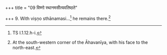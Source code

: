 +++
title = "09 विष्णो स्थानमसीत्यवतिष्ठते"

+++
9. With viṣṇo sthānamasi...[^1] he remains there.[^2]  

[^1]: TS I.1.12.h-i.  

[^2]: At the south-western corner of the Āhavanīya, with his face to the north-east.
